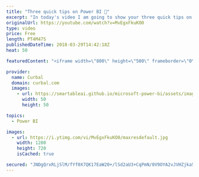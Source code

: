 ```yaml
---
title: "Three quick tips on Power BI 💨"
excerpt: "In today's video I am going to show your three quick tips on how to work faster and better in Power BI.  The tips are: 1. Align your visuals in all directions with a few clicks 2. Remove (blank) from dynamic titles  3. How to document your measures and columns for your users.  Easy tips that will make"
originalUrl: https://youtube.com/watch?v=MvEgxFkuKO0
type: video
price: Free
length: PT4M47S
publishedDateTime: 2018-03-29T14:42:18Z
heat: 50

featuredContent: "<iframe width=\"800\" height=\"500\" frameborder=\"0\" src=\"https://www.youtube.com/embed/MvEgxFkuKO0\" allow=\"accelerometer; autoplay; encrypted-media; gyroscope; picture-in-picture\" allowfullscreen></iframe>"

provider:
  name: Curbal
  domain: curbal.com
  images:
    - url: https://smartableai.github.io/microsoft-power-bi/assets/images/organizations/curbal.com-50x50.jpg
      width: 50
      height: 50

topics:
  - Power BI

images:
  - url: https://i.ytimg.com/vi/MvEgxFkuKO0/maxresdefault.jpg
    width: 1280
    height: 720
    isCached: true

secured: "JNDgQrxRLjSlM/fYf0X7QK17EaW20+/lSd2aU3+CqPmN/0V9OYA2vJVHZjkaSzsqwuGCzbZRtth1Re54Se4YqFX7+IGJYpOekQyQq0JVqRqK9+Guh1lRw46r7ykY8qF66i7H3XK/T8tvG3PNXtD+s0K6fD1UNP9G1ySTfrBbVnwk/kQc1MIrdWCNQ435iWaTPflMkxDcbCoWSvfDsgSsr+rA583okf/XMa0mUK+7iFPRcwH+ET/Ijbs4tReyzd8EgA73fXoQCnR9UbhjcewTk9985naEfPzhGkfv+bE6pyOlYnJN+mTSRpYOwQyj60+wY9f8rpZJ9XCMLAy/O3Lh6coHnAbRvhk/5n8QfYEC+58dbxZLH29HOolYhG8MLVoYl8kVpdqMfEdNjnCtNWjsDZhDWmkyxOdC2K4+kXnc0CY=;ZQRDUTbB8K8WmoRqwpuzWA=="
---
```


